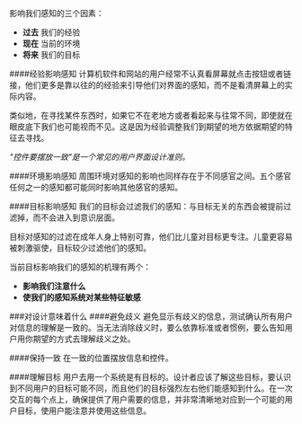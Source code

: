 
影响我们感知的三个因素：
- **过去** 我们的经验
- **现在** 当前的环境
- **将来** 我们的目标

####经验影响感知
计算机软件和网站的用户经常不认真看屏幕就点击按钮或者链接，他们更多是靠以往的的经验来引导他们对界面的感知，而不是看清屏幕上的实际内容。

类似地，在寻找某件东西时，如果它不在老地方或者看起来与往常不同，即使就在眼皮底下我们也可能视而不见。这是因为经验调整我们到期望的地方依据期望的特征去寻找。

*"控件要摆放一致"是一个常见的用户界面设计准则。*

####环境影响感知
周围环境对感知的影响也同样存在于不同感官之间。五个感官任何之一的感知都可能同时影响其他感官的感知。

####目标影响感知
我们的目标会过滤我们的感知：与目标无关的东西会被提前过滤掉，而不会进入到意识层面。

目标对感知的过滤在成年人身上特别可靠，他们比儿童对目标更专注。儿童更容易被刺激驱使，目标较少过滤他们的感知。

当前目标影响我们的感知的机理有两个：
- **影响我们注意什么**
- **使我们的感知系统对某些特征敏感**

###对设计意味着什么
####避免歧义
避免显示有歧义的信息，测试确认所有用户对信息的理解是一致的。当无法消除歧义时，要么依靠标准或者惯例，要么告知用户用你期望的方式去理解歧义之处。

####保持一致
在一致的位置摆放信息和控件。

####理解目标
用户去用一个系统是有目标的。设计者应该了解这些目标，要认识到不同用户的目标可能不同，而且他们的目标强烈左右他们能感知到什么。在一次交互的每个点上，确保提供了用户需要的信息，并非常清晰地对应到一个可能的用户目标，使用户能注意并使用这些信息。




